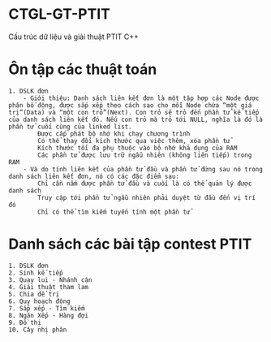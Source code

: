 # CTGL-GT-PTIT
 Cấu trúc dữ liệu và giải thuật PTIT C++
# Ôn tập các thuật toán
    1. DSLK đơn 
        - Giới thiệu: Danh sách liên kết đơn là một tập hợp các Node được phân bố động, được sắp xếp theo cách sao cho mỗi Node chứa “một giá trị”(Data) và “một con trỏ”(Next). Con trỏ sẽ trỏ đến phần tử kế tiếp của danh sách liên kết đó. Nếu con trỏ mà trỏ tới NULL, nghĩa là đó là phần tử cuối cùng của linked list.
            Được cấp phát bộ nhớ khi chạy chương trình
            Có thể thay đổi kích thước qua việc thêm, xóa phần tử
            Kích thước tối đa phụ thuộc vào bộ nhớ khả dụng của RAM
            Các phần tử được lưu trữ ngẫu nhiên (không liên tiếp) trong RAM
        - Và do tính liên kết của phần tử đầu và phần tử đứng sau nó trong danh sách liên kết đơn, nó có các đặc điểm sau:
            Chỉ cần nắm được phần tử đầu và cuối là có thể quản lý được danh sách
            Truy cập tới phần tử ngẫu nhiên phải duyệt từ đầu đến vị trí đó
            Chỉ có thể tìm kiếm tuyến tính một phần tử


# Danh sách các bài tập contest PTIT
    1. DSLK đơn
    2. Sinh kế tiếp
    3. Quay lui - Nhánh cận
    4. Giải thuật tham lam
    5. Chia để trị
    6. Quy hoạch động
    7. Sắp xếp - Tìm kiếm
    8. Ngăn Xếp - Hàng đợi
    9. Đồ thị
    10. Cây nhị phân
